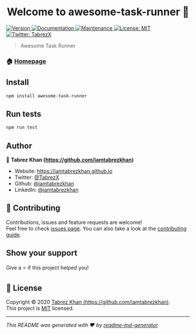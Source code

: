 <h1 align="center">Welcome to awesome-task-runner 👋</h1>
<p>
  <a href="https://www.npmjs.com/package/awesome-task-runner" target="_blank">
    <img alt="Version" src="https://img.shields.io/npm/v/awesome-task-runner.svg">
  </a>
  <a href="https://github.com/iamtabrezkhan/awesome-task-runner#readme" target="_blank">
    <img alt="Documentation" src="https://img.shields.io/badge/documentation-yes-brightgreen.svg" />
  </a>
  <a href="https://github.com/iamtabrezkhan/awesome-task-runner/graphs/commit-activity" target="_blank">
    <img alt="Maintenance" src="https://img.shields.io/badge/Maintained%3F-yes-green.svg" />
  </a>
  <a href="https://github.com/iamtabrezkhan/awesome-task-runner/blob/master/LICENSE" target="_blank">
    <img alt="License: MIT" src="https://img.shields.io/github/license/iamtabrezkhan/awesome-task-runner" />
  </a>
  <a href="https://twitter.com/TabrezX" target="_blank">
    <img alt="Twitter: TabrezX" src="https://img.shields.io/twitter/follow/TabrezX.svg?style=social" />
  </a>
</p>

> Awesome Task Runner

### 🏠 [Homepage](https://github.com/iamtabrezkhan/awesome-task-runner#readme)

## Install

```sh
npm install awesome-task-runner
```

## Run tests

```sh
npm run test
```

## Author

👤 **Tabrez Khan (https://github.com/iamtabrezkhan)**

- Website: https://iamtabrezkhan.github.io
- Twitter: [@TabrezX](https://twitter.com/TabrezX)
- Github: [@iamtabrezkhan](https://github.com/iamtabrezkhan)
- LinkedIn: [@iamtabrezkhan](https://linkedin.com/in/iamtabrezkhan)

## 🤝 Contributing

Contributions, issues and feature requests are welcome!<br />Feel free to check [issues page](https://github.com/iamtabrezkhan/awesome-task-runner/issues). You can also take a look at the [contributing guide](https://github.com/iamtabrezkhan/awesome-task-runner/blob/master/CONTRIBUTING.md).

## Show your support

Give a ⭐️ if this project helped you!

## 📝 License

Copyright © 2020 [Tabrez Khan (https://github.com/iamtabrezkhan)](https://github.com/iamtabrezkhan).<br />
This project is [MIT](https://github.com/iamtabrezkhan/awesome-task-runner/blob/master/LICENSE) licensed.

---

_This README was generated with ❤️ by [readme-md-generator](https://github.com/kefranabg/readme-md-generator)_
